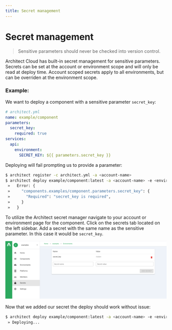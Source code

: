 ```yaml
---
title: Secret management
---
```


# Secret management

> Sensitive parameters should never be checked into version control.

Architect Cloud has built-in secret management for sensitive parameters.
Secrets can be set at the account or environment scope and will only be read at deploy time. Account scoped secrets apply to all environments, but can be overriden at the environment scope.

### Example:
We want to deploy a component with a sensitive parameter `secret_key`:
```yaml
# architect.yml
name: example/component
parameters:
  secret_key:
    required: true
services:
  api:
    environment:
      SECRET_KEY: ${{ parameters.secret_key }}
```
Deploying will fail prompting us to provide a parameter:
```sh
$ architect register -c architect.yml -a <account-name>
$ architect deploy example/component:latest -a <account-name> -e <environment-name>
 »   Error: {
 »     "components.examples/component.parameters.secret_key": {
 »       "Required": "secret_key is required",
 »     }
 »   }
```
To utilize the Architect secret manager navigate to your account or environment page for the component. Click on the secrets tab located on the left sidebar. Add a secret with the same name as the sensitive parameter. In this case it would be `secret_key`.

![Secret Manager](../../screenshots/secret-manager-environment.png)

Now that we added our secret the deploy should work without issue:
```sh
$ architect deploy example/component:latest -a <account-name> -e <environment-name>
 » Deploying...
```
